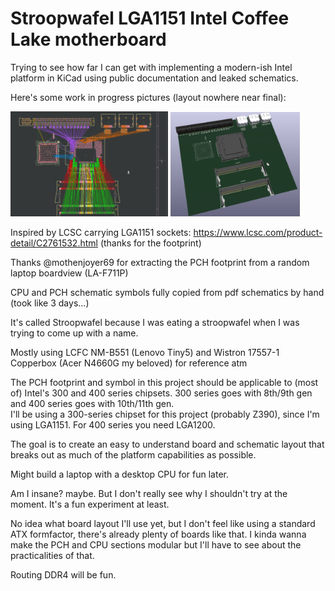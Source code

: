 # Stroopwafel LGA1151 Intel Coffee Lake motherboard

Trying to see how far I can get with implementing a modern-ish Intel platform in KiCad using public documentation and leaked schematics.

Here's some work in progress pictures (layout nowhere near final):

<img src='docs/pcb.png' width=50%/>
<img src='docs/3d.png' width=41%/>


Inspired by LCSC carrying LGA1151 sockets: https://www.lcsc.com/product-detail/C2761532.html (thanks for the footprint)

Thanks @mothenjoyer69 for extracting the PCH footprint from a random laptop boardview (LA-F711P)

CPU and PCH schematic symbols fully copied from pdf schematics by hand (took like 3 days...)

It's called Stroopwafel because I was eating a stroopwafel when I was trying to come up with a name.

Mostly using LCFC NM-B551 (Lenovo Tiny5) and Wistron 17557-1 Copperbox (Acer N4660G my beloved) for reference atm

The PCH footprint and symbol in this project should be applicable to (most of) Intel's 300 and 400 series chipsets. 300 series goes with 8th/9th gen and 400 series goes with 10th/11th gen.  
I'll be using a 300-series chipset for this project (probably Z390), since I'm using LGA1151. For 400 series you need LGA1200.

The goal is to create an easy to understand board and schematic layout that breaks out as much of the platform capabilities as possible.

Might build a laptop with a desktop CPU for fun later.

Am I insane? maybe. But I don't really see why I shouldn't try at the moment. It's a fun experiment at least.

No idea what board layout I'll use yet, but I don't feel like using a standard ATX formfactor, there's already plenty of boards like that. I kinda wanna make the PCH and CPU sections modular but I'll have to see about the practicalities of that.

Routing DDR4 will be fun.